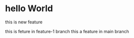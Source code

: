 # hello World


this is new feature

this is feture in feature-1 branch
this a feature in main branch
